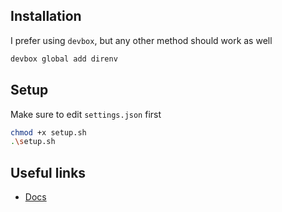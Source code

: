 ## Installation
I prefer using `devbox`, but any other method should work as well
```zsh
devbox global add direnv
```

## Setup
Make sure to edit `settings.json` first
```zsh
chmod +x setup.sh
.\setup.sh
```

## Useful links
- [Docs](https://direnv.net/)
